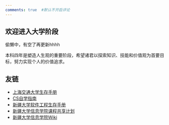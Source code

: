 ```yaml
---
comments: true  #默认不开启评论
---
```



## 欢迎进入大学阶段

偷懒中，有空了再更新hhhh

本科四年是塑造人生观的重要阶段，希望诸君以探索知识、技能和价值观为首要目标，努力实现个人的价值追求。



## 友链
- [上海交通大学生存手册](https://survivesjtu.gitbook.io/survivesjtumanual)
- [CS自学指南](https://csdiy.wiki/)
- [新疆大学软件工程生存手册](https://gitee.com/XJUSoftwareHandbook/handbook01)
- [新疆大学信息学院课程共享计划](https://github.com/Indolent-Kawhi/XJU-Computing-Heart)
- [新疆大学信息学院Wiki](https://sunsealucky.github.io/xju-course-wiki/)



